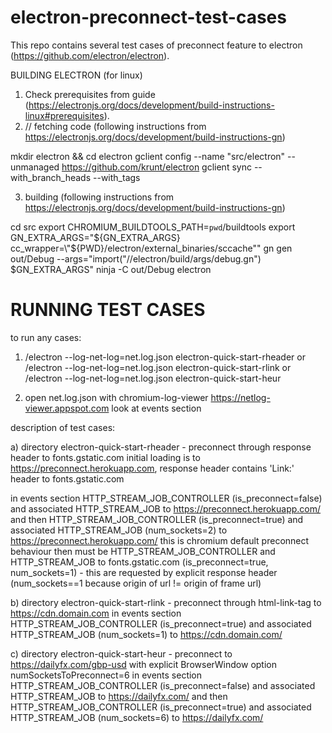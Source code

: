 # electron-preconnect-test-cases

This repo contains several test cases of preconnect feature to electron (https://github.com/electron/electron).

BUILDING ELECTRON (for linux)

1) Check prerequisites from guide (https://electronjs.org/docs/development/build-instructions-linux#prerequisites).
2) // fetching code  (following instructions from https://electronjs.org/docs/development/build-instructions-gn)

mkdir electron && cd electron
gclient config --name "src/electron" --unmanaged https://github.com/krunt/electron
gclient sync --with_branch_heads --with_tags

3) building  (following instructions from https://electronjs.org/docs/development/build-instructions-gn)

cd src
export CHROMIUM_BUILDTOOLS_PATH=`pwd`/buildtools
export GN_EXTRA_ARGS="${GN_EXTRA_ARGS} cc_wrapper=\"${PWD}/electron/external_binaries/sccache\""
gn gen out/Debug --args="import(\"//electron/build/args/debug.gn\") $GN_EXTRA_ARGS"
ninja -C out/Debug electron


# RUNNING TEST CASES
to run any cases:
1) <path-to-elector-bin-dir>/electron --log-net-log=net.log.json electron-quick-start-rheader
	or
   <path-to-elector-bin-dir>/electron --log-net-log=net.log.json electron-quick-start-rlink
  or
   <path-to-elector-bin-dir>/electron --log-net-log=net.log.json electron-quick-start-heur

2) open net.log.json with chromium-log-viewer https://netlog-viewer.appspot.com
   look at events section

description of test cases:

a) directory electron-quick-start-rheader - preconnect through response header to fonts.gstatic.com
initial loading is to https://preconnect.herokuapp.com, 
response header contains 'Link:' header to fonts.gstatic.com

in events section
HTTP_STREAM_JOB_CONTROLLER (is_preconnect=false) and associated HTTP_STREAM_JOB to https://preconnect.herokuapp.com/
and then HTTP_STREAM_JOB_CONTROLLER (is_preconnect=true) and associated HTTP_STREAM_JOB (num_sockets=2) to https://preconnect.herokuapp.com/
this is chromium default preconnect behaviour
then must be HTTP_STREAM_JOB_CONTROLLER and HTTP_STREAM_JOB to fonts.gstatic.com (is_preconnect=true, num_sockets=1) - 
this are requested by explicit response header (num_sockets==1 because origin of url != origin of frame url)

b) directory electron-quick-start-rlink - preconnect through html-link-tag to https://cdn.domain.com
in events section
HTTP_STREAM_JOB_CONTROLLER (is_preconnect=true) and associated HTTP_STREAM_JOB (num_sockets=1) to https://cdn.domain.com/

c) directory electron-quick-start-heur - preconnect to https://dailyfx.com/gbp-usd 
																		  with explicit BrowserWindow option numSocketsToPreconnect=6
in events section
HTTP_STREAM_JOB_CONTROLLER (is_preconnect=false) and associated HTTP_STREAM_JOB to https://dailyfx.com/
and then HTTP_STREAM_JOB_CONTROLLER (is_preconnect=true) and associated HTTP_STREAM_JOB (num_sockets=6) to https://dailyfx.com/
